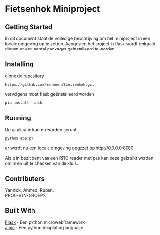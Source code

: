 # Fietsenhok Miniproject

## Getting Started
In dit document staat de volledige beschrijving om het miniproject in een locale omgeving op te zetten. Aangezien het project in flask wordt redraaid dienen er een aantal packages geinstalleerd te worden

## Installing
clone de repository
```html
https://github.com/Yanneeh/fietsenhok.git
```
vervolgens moet flask geënstalleerd worden
```html
pip install flask
```
## Running
De applicatie kan nu worden gerunt
```html
python app.py
```
er wordt nu een locale omgeving opgezet op 
http://0.0.0.0:8080<br><br>
Als u in bezit bent van een RFID reader met pas kan deze gebruikt worden om in en uit te checken van de kluis.

## Contributers
Yannick,
Ahmed,
Ruben.<br>
PROG-V1N-GROEP2

## Built With
[Flask](http://flask.palletsprojects.com/en/1.1.x/) - Een python microwebframework<br>
[Jinja](https://jinja.palletsprojects.com/en/2.10.x/) - Een python templating language

